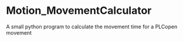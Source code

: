# Motion_MovementCalculator
A small python program to calculate the movement time for a PLCopen movement
